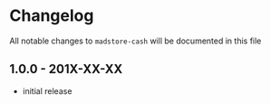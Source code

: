 # Changelog

All notable changes to `madstore-cash` will be documented in this file

## 1.0.0 - 201X-XX-XX

- initial release
